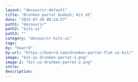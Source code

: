 ```yaml
---
layout: "decouvrir-default"
title: "Drunken parrot &ndash; Kit UI"
date: "2015-07-30 00:24:57"
path1: "decouvrir"
path2: "kits-ui"
path3: ""
category: "decouvrir-kits-ui"
tags:
by: "hoarrd"
by-url: "https://hoarrd.com/drunken-parrot-flat-ui-kit/"
image: "kit-ui-drunken-parrot-1.png"
image-2: "kit-ui-drunken-parrot-2.png"
intro:
description:
---
```


